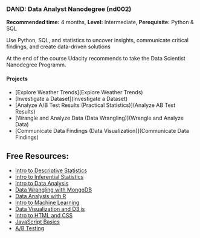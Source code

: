 ### DAND: Data Analyst Nanodegree (nd002)
__Recommended time:__ 4 months, __Level:__ Intermediate, __Perequisite:__ Python & SQL

Use Python, SQL, and statistics to uncover insights, communicate critical findings, and create data-driven solutions

At the end of the course Udacity recommends to take the Data Scientist Nanodegree Programm. 

#### Projects
- [Explore Weather Trends](Explore Weather Trends)
- [Investigate a Dataset](Investigate a Dataset)
- [Analyze A/B Test Results (Practical Statistics)](Analyze AB Test Results)
- [Wrangle and Analyze Data (Data Wrangling)](Wrangle and Analyze Data)
- [Communicate Data Findings (Data Visualization)](Communicate Data Findings)

## Free Resources:
* [Intro to Descriptive Statistics](https://www.udacity.com/course/intro-to-descriptive-statistics--ud827)
* [Intro to Inferential Statistics](https://www.udacity.com/course/intro-to-inferential-statistics--ud201)
* [Intro to Data Analysis](https://www.udacity.com/course/intro-to-data-analysis--ud170)
* [Data Wrangling with MongoDB](https://www.udacity.com/course/data-wrangling-with-mongodb--ud032)
* [Data Analysis with R](https://www.udacity.com/course/data-analysis-with-r--ud651)
* [Intro to Machine Learning](https://www.udacity.com/course/intro-to-machine-learning--ud120)
* [Data Visualization and D3.js](https://www.udacity.com/course/data-visualization-and-d3js--ud507)
* [Intro to HTML and CSS](https://www.udacity.com/course/intro-to-html-and-css--ud304)
* [JavaScript Basics](https://www.udacity.com/course/javascript-basics--ud804)
* [A/B Testing](https://www.udacity.com/course/ab-testing--ud257)







